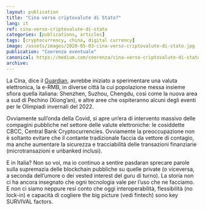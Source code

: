 ```yaml
---
layout: publication
title: "Cina verso criptovalute di Stato?"
lang: it
ref: cina-verso-criptovalute-di-stato 
categories: [publications, articles]
tags: [cryptocurrency, china, digital currency]
image: /assets/images/2020-05-03-cina-verso-criptovalute-di-stato.jpg
publication: "Coerenza eventuale"
canonical: https://medium.com/coerenza/cina-verso-criptovalute-di-stato-1bfd613635e6
archive:
---
```


La Cina, dice il [Guardian](https://www.theguardian.com/world/2020/apr/28/china-starts-major-trial-of-state-run-digital-currency), avrebbe iniziato a sperimentare una valuta elettronica, la e-RMB, in diverse città la cui popolazione messa insieme sfiora quella italiana: Shenzhen, Suzhou, Chengdu, così come la nuova area a sud di Pechino (Xiong’an), e altre aree che ospiteranno alcuni degli eventi per le Olimpiadi invernali del 2022.

Ovviamente sull’onda della Covid, si apre un’era di intervento massivo delle compagini pubbliche nel settore delle valute elettroniche: le cosiddette CBCC, Central Bank Cryptocurrencies. Ovviamente la preoccupazione non è soltanto evitare che il contante tradizionale faccia da vettore di contagio, ma anche aumentare la sicurezza e tracciabilità delle transazioni finanziarie (microtransazioni e unbanked inclusi).

E in Italia? Non so voi, ma io continuo a sentire pasdaran sprecare parole sulla supremazia delle blockchain pubbliche su quelle private (o viceversa, a seconda dell’umore o dei vested interest del guru di turno). La storia non ci ha ancora insegnato che ogni tecnologia vale per l’uso che ne facciamo. E non ci siamo neppure resi conto che oggi interoperabilità, flessibilità (no lock-in) e capacità di cogliere the big picture (vedi fintech) sono key SURVIVAL factors.
